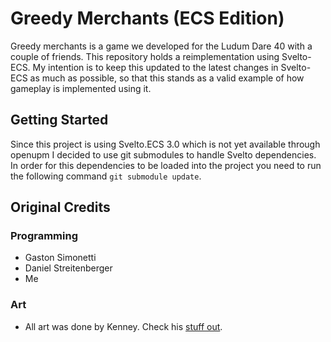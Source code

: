 # Greedy Merchants (ECS Edition)

Greedy merchants is a game we developed for the Ludum Dare 40 with a couple of friends. This repository holds a reimplementation using Svelto-ECS. My intention is to keep this updated to the latest changes in Svelto-ECS as much as possible, so that this stands as a valid example of how gameplay is implemented using it.

## Getting Started

Since this project is using Svelto.ECS 3.0 which is not yet available through openupm I decided to use git submodules to handle Svelto dependencies. In order for this dependencies to be loaded into the project you need to run the following command `git submodule update`.

## Original Credits

### Programming

* Gaston Simonetti
* Daniel Streitenberger
* Me

### Art

* All art was done by Kenney. Check his [stuff out](https://www.kenney.nl/assets).
